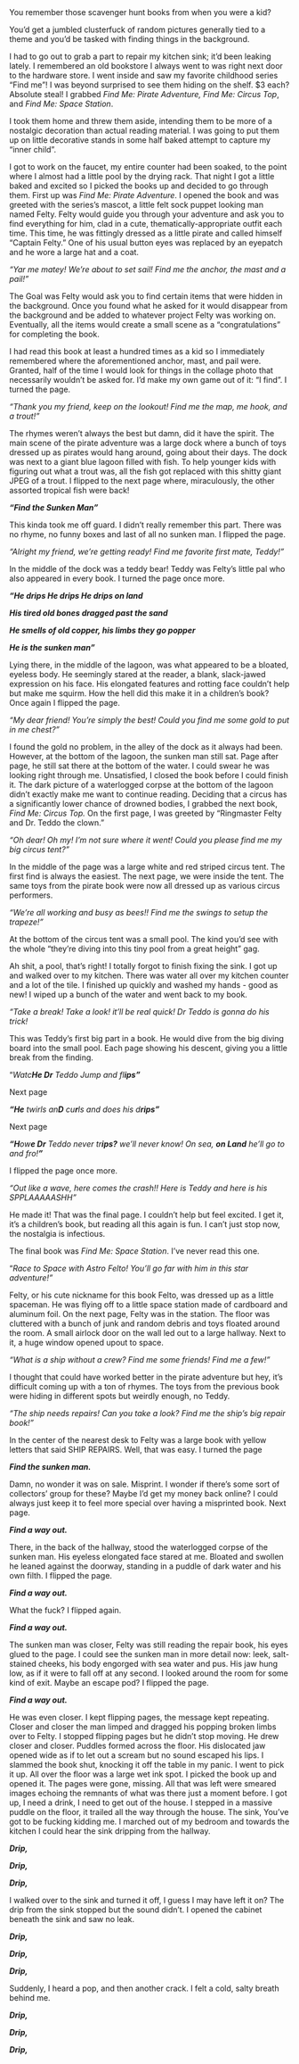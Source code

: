 &#x200B;

You remember those scavenger hunt books from when you were a kid? 

You’d get a jumbled clusterfuck of random pictures generally tied to a theme and you’d be tasked with finding things in the background. 

I had to go out to grab a part to repair my kitchen sink; it’d been leaking lately. I remembered an old bookstore I always went to was right next door to the hardware store. I went inside and saw my favorite childhood series “Find me”! I was beyond surprised to see them hiding on the shelf. $3 each? Absolute steal! I grabbed *Find Me: Pirate Adventure,* *Find Me: Circus Top*, and *Find Me: Space Station*.

I took them home and threw them aside, intending them to be more of a nostalgic decoration than actual reading material. I was going to put them up on little decorative stands in some half baked attempt to capture my “inner child”. 

I got to work on the faucet, my entire counter had been soaked, to the point where I almost had a little pool by the drying rack. That night I got a little baked and excited so I picked the books up and decided to go through them. First up was *Find Me: Pirate Adventure*. I opened the book and was greeted with the series’s mascot, a little felt sock puppet looking man named Felty. Felty would guide you through your adventure and ask you to find everything for him, clad in a cute, thematically-appropriate outfit each time. This time, he was fittingly dressed as a little pirate and called himself “Captain Felty.” One of his usual button eyes was replaced by an eyepatch and he wore a large hat and a coat. 

*“Yar me matey! We’re about to set sail! Find me the anchor, the mast and a pail!”*

The Goal was Felty would ask you to find certain items that were hidden in the background. Once you found what he asked for it would disappear from the background and be added to whatever project Felty was working on.  Eventually, all the items would create a small scene as a “congratulations” for completing the book. 

I had read this book at least a hundred times as a kid so I immediately remembered where the aforementioned anchor, mast, and pail were. Granted, half of the time I would look for things in the collage photo that necessarily wouldn’t be asked for. I’d make my own game out of it: “I find”. I turned the page.

*“Thank you my friend, keep on the lookout! Find me the map, me hook, and a trout!”*

The rhymes weren’t always the best but damn, did it have the spirit. The main scene of the pirate adventure was a large dock where a bunch of toys dressed up as pirates would hang around, going about their days. The dock was next to a giant blue lagoon filled with fish. To help younger kids with figuring out what a trout was, all the fish got replaced with this shitty giant JPEG of a trout. I flipped to the next page where, miraculously, the other assorted tropical fish were back! 

***“Find the Sunken Man”***

This kinda took me off guard. I didn’t really remember this part. There was no rhyme, no funny boxes and last of all no sunken man. I flipped the page.

*“Alright my friend, we’re getting ready! Find me favorite first mate, Teddy!”*

In the middle of the dock was a teddy bear! Teddy was Felty’s little pal who also appeared in every book. I turned the page once more.

***“He drips He drips He drips on land***

***His tired old bones dragged past the sand***

***He smells of old copper, his limbs they go popper***

***He is the sunken man”***

Lying there, in the middle of the lagoon, was what appeared to be a bloated, eyeless body. He seemingly stared at the reader, a blank, slack-jawed expression on his face. His elongated features and rotting face couldn’t help but make me squirm. How the hell did this make it in a children’s book? Once again I flipped the page.

*“My dear friend! You’re simply the best! Could you find me some gold to put in me chest?”*

I found the gold no problem, in the alley of the dock as it always had been. However, at the bottom of the lagoon, the sunken man still sat. Page after page, he still sat there at the bottom of the water. I could swear he was looking right through me. Unsatisfied, I closed the book before I could finish it. The dark picture of a waterlogged corpse at the bottom of the lagoon didn’t exactly make me want to continue reading. Deciding that a circus has a significantly lower chance of drowned bodies, I grabbed the next book, *Find Me: Circus Top.* On the first page, I was greeted by “Ringmaster Felty and Dr. Teddo the clown.” 

*“Oh dear! Oh my! I’m not sure where it went! Could you please find me my big circus tent?”*

In the middle of the page was a large white and red striped circus tent. The first find is always the easiest. The next page, we were inside the tent. The same toys from the pirate book were now all dressed up as various circus performers. 

*“We’re all working and busy as bees!! Find me the swings to setup the trapeze!”*

At the bottom of the circus tent was a small pool. The kind you’d see with the whole “they’re diving into this tiny pool from a great height” gag. 

Ah shit, a pool, that’s right! I totally forgot to finish fixing the sink. I got up and walked over to my kitchen. There was water all over my kitchen counter and a lot of the tile. I finished up quickly and washed my hands - good as new! I wiped up a bunch of the water and went back to my book. 

*“Take a break! Take a look! it’ll be real quick! Dr Teddo is gonna do his trick!*

This was Teddy’s first big part in a book. He would dive from the big diving board into the small pool. Each page showing his descent, giving you a little break from the finding.

“*Watc****He Dr*** *Teddo Jump and fl****ips”***

Next page

***“He*** *twirls an****D*** *cu****r****ls* *and does his d****rips”***

Next page

***“H****ow****e Dr*** *Teddo never tr****ips?*** *we’ll never know! On sea,* ***on Land*** *he’ll go to and fro!****”***

I flipped the page once more. 

*“Out like a wave, here comes the crash!! Here is Teddy and here is his SPPLAAAAASHH”*

He made it! That was the final page. I couldn’t help but feel excited. I get it, it’s a children’s book, but reading all this again is fun. I can’t just stop now, the nostalgia is infectious.

The final book was *Find Me: Space Station*. I’ve never read this one. 

“*Race to Space with Astro Felto! You’ll go far with him in this star adventure!”*

Felty, or his cute nickname for this book Felto, was dressed up as a little spaceman. He was flying off to a little space station made of cardboard and aluminum foil. On the next page, Felty was in the station. The floor was cluttered with a bunch of junk and random debris and toys floated around the room. A small airlock door on the wall led out to a large hallway. Next to it, a huge window opened upout to space. 

*“What is a ship without a crew? Find me some friends! Find me a few!”*

I thought that could have worked better in the pirate adventure but hey, it’s difficult coming up with a ton of rhymes. The toys from the previous book were hiding in different spots but weirdly enough, no Teddy.

*“The ship needs repairs! Can you take a look? Find me the ship’s big repair book!”*

In the center of the nearest desk to Felty was a large book with yellow letters that said SHIP REPAIRS. Well, that was easy. I turned the page

***Find the sunken man.***

Damn, no wonder it was on sale. Misprint. I wonder if there’s some sort of collectors’ group for these? Maybe I’d get my money back online?  I could always just keep it to feel more special over having a misprinted book. Next page.

***Find a way out.***

There, in the back of the hallway, stood the waterlogged corpse of the sunken man. His eyeless elongated face stared at me. Bloated and swollen he leaned against the doorway, standing in a puddle of dark water and his own filth. I flipped the page.

***Find a way out.***

What the fuck? I flipped again.

***Find a way out.***

The sunken man was closer, Felty was still reading the repair book, his eyes glued to the page. I could see the sunken man in more detail now: leek, salt-stained cheeks, his body engorged with sea water and pus. His jaw hung low, as if it were to fall off at any second. I looked around the room for some kind of exit. Maybe an escape pod? I flipped the page.

***Find a way out.***

He was even closer. I kept flipping pages, the message kept repeating. Closer and closer the man limped and dragged his popping broken limbs over to Felty. I stopped flipping pages but he didn’t stop moving. He drew closer and closer. Puddles formed across the floor. His dislocated jaw opened wide as if to let out a scream but no sound escaped his lips. I slammed the book shut, knocking it off the table in my panic. I went to pick it up. All over the floor was a large wet ink spot. I picked the book up and opened it. The pages were gone, missing. All that was left were smeared images echoing the remnants of what was there just a moment before. I got up, I need a drink, I need to get out of the house. I stepped in a massive puddle on the floor, it trailed all the way through the house. The sink, You’ve got to be fucking kidding me. I marched out of my bedroom and towards the kitchen I could hear the sink dripping from the hallway. 

***Drip,*** 

***Drip,***

***Drip,***

I walked over to the sink and turned it off, I guess I may have left it on? The drip from the sink stopped but the sound didn’t. I opened the cabinet beneath the sink and saw no leak. 

***Drip,***

***Drip,***

***Drip,***

Suddenly, I heard a pop, and then another crack. I felt a cold, salty breath behind me.

***Drip,***

***Drip,***

***Drip,***